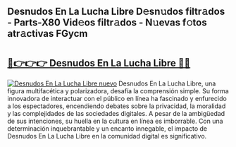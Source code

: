 ## Desnudos En La Lucha Libre D𝚎sn𝚞dos filtr𝚊dos - Parts-X80 Vid𝚎os filtr𝚊dos - N𝚞evas f𝚘tos atr𝚊ctivas FGycm

# <h2><a href="http://mb6ujb.tromn.icu/?c=Desnudos+En+La+Lucha+Libre">🔗👉👉👉 Desnudos En La Lucha Libre 🔗🔗</a></h2>

[![Desnudos En La Lucha Libre nuevo](https://i.imgur.com/pEAQMta.gif)](http://mb6ujb.tromn.icu/?c=Desnudos+En+La+Lucha+Libre)
Desnudos En La Lucha Libre, una figura multifacética y polarizadora, desafía la comprensión simple. Su forma innovadora de interactuar con el público en línea ha fascinado y enfurecido a los espectadores, encendiendo debates sobre la privacidad, la moralidad y las complejidades de las sociedades digitales. A pesar de la ambigüedad de sus intenciones, su huella en la cultura en línea es imborrable. Con una determinación inquebrantable y un encanto innegable, el impacto de Desnudos En La Lucha Libre en la comunidad digital es significativo.
